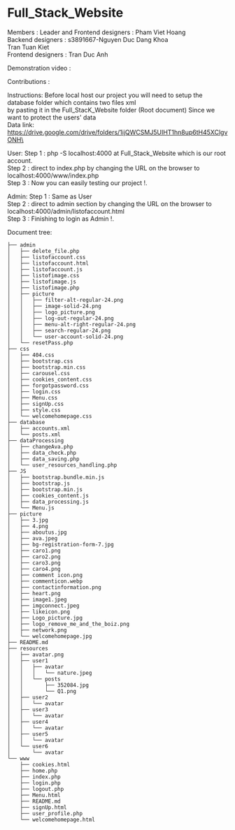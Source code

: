 # Full_Stack_Website
Members : 
  Leader and Frontend designers : Pham Viet Hoang\
  Backend designers : s3891667-Nguyen Duc Dang Khoa\
                               Tran Tuan Kiet\
  Frontend designers : Tran Duc Anh


Demonstration video :


Contributions :



Instructions:
  Before local host our project you will need to setup the database folder which contains two files xml\
  by pasting it in the Full_StacK_Website folder (Root document) Since we want to protect the users' data\
  Data link:\
  https://drive.google.com/drive/folders/1ijQWCSMJ5UIHT1hn8up6tH45XClgvONH\




User: 
  Step 1 : php -S localhost:4000 at Full_Stack_Website which is our root account.\
  Step 2 : direct to index.php by changing the URL on the browser to localhost:4000/www/index.php\
  Step 3 : Now you can easily testing our project !.

Admin:
  Step 1 : Same as User\
  Step 2 : direct to admin section by changing the URL on the browser to localhost:4000/admin/listofaccount.html\
  Step 3 : Finishing to login as Admin !.


Document tree:
```
├── admin
│   ├── delete_file.php
│   ├── listofaccount.css
│   ├── listofaccount.html
│   ├── listofaccount.js
│   ├── listofimage.css
│   ├── listofimage.js
│   ├── listofimage.php
│   ├── picture
│   │   ├── filter-alt-regular-24.png
│   │   ├── image-solid-24.png
│   │   ├── logo_picture.png
│   │   ├── log-out-regular-24.png
│   │   ├── menu-alt-right-regular-24.png
│   │   ├── search-regular-24.png
│   │   └── user-account-solid-24.png
│   └── resetPass.php
├── css
│   ├── 404.css
│   ├── bootstrap.css
│   ├── bootstrap.min.css
│   ├── carousel.css
│   ├── cookies_content.css
│   ├── forgotpassword.css
│   ├── login.css
│   ├── Menu.css
│   ├── signUp.css
│   ├── style.css
│   └── welcomehomepage.css
├── database
│   ├── accounts.xml
│   └── posts.xml
├── dataProcessing
│   ├── changeAva.php
│   ├── data_check.php
│   ├── data_saving.php
│   └── user_resources_handling.php
├── JS
│   ├── bootstrap.bundle.min.js
│   ├── bootstrap.js
│   ├── bootstrap.min.js
│   ├── cookies_content.js
│   ├── data_processing.js
│   └── Menu.js
├── picture
│   ├── 3.jpg
│   ├── 4.png
│   ├── aboutus.jpg
│   ├── ava.jpeg
│   ├── bg-registration-form-7.jpg
│   ├── caro1.png
│   ├── caro2.png
│   ├── caro3.png
│   ├── caro4.png
│   ├── comment icon.png
│   ├── commenticon.webp
│   ├── contactinformation.png
│   ├── heart.png
│   ├── image1.jpeg
│   ├── imgconnect.jpeg
│   ├── likeicon.png
│   ├── Logo_picture.jpg
│   ├── logo_remove_me_and_the_boiz.png
│   ├── network.png
│   └── welcomehomepage.jpg
├── README.md
├── resources
│   ├── avatar.png
│   ├── user1
│   │   ├── avatar
│   │   │   └── nature.jpeg
│   │   └── posts
│   │       ├── 352084.jpg
│   │       └── Q1.png
│   ├── user2
│   │   └── avatar
│   ├── user3
│   │   └── avatar
│   ├── user4
│   │   └── avatar
│   ├── user5
│   │   └── avatar
│   └── user6
│       └── avatar
└── www
    ├── cookies.html
    ├── home.php
    ├── index.php
    ├── login.php
    ├── logout.php
    ├── Menu.html
    ├── README.md
    ├── signUp.html
    ├── user_profile.php
    └── welcomehomepage.html

```
